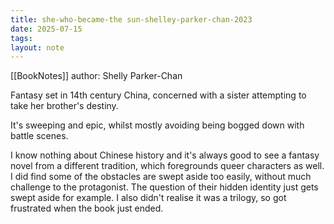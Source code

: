 ```yaml
---
title: she-who-became-the sun-shelley-parker-chan-2023
date: 2025-07-15
tags: 
layout: note
---
```


[[BookNotes]] author: Shelly Parker-Chan

Fantasy set in 14th century China, concerned with a sister attempting to take her brother's destiny.

It's sweeping and epic, whilst mostly avoiding being bogged down with battle scenes.

I know nothing about Chinese history and it's always good to see a fantasy novel from a different tradition, which foregrounds queer characters as well. I did find some of the obstacles are swept aside too easily, without much challenge to the protagonist. The question of their hidden identity just gets swept aside for example. I also didn't realise it was a trilogy, so got frustrated when the book just ended.  
